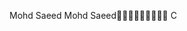 
Mohd Saeed                                           
 M o h d   S a e e d                                                                          
 C 